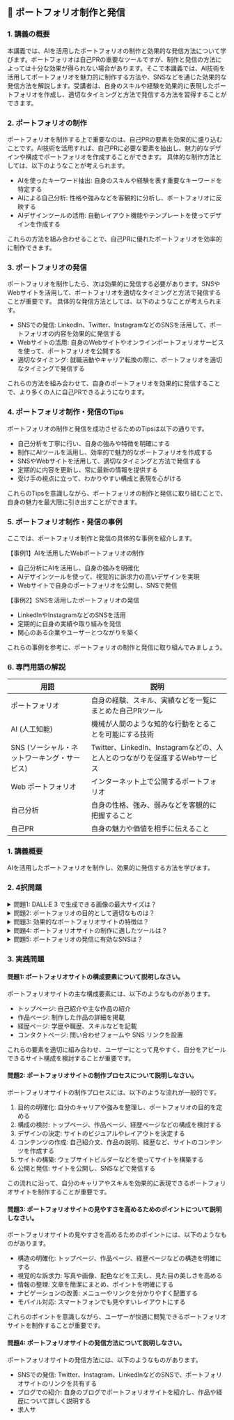## 📝 ポートフォリオ制作と発信

<a id="introduction"></a>
### 1. 講義の概要

本講義では、AIを活用したポートフォリオの制作と効果的な発信方法について学びます。ポートフォリオは自己PRの重要なツールですが、制作と発信の方法によっては十分な効果が得られない場合があります。そこで本講義では、AI技術を活用してポートフォリオを魅力的に制作する方法や、SNSなどを通じた効果的な発信方法を解説します。受講者は、自身のスキルや経験を効果的に表現したポートフォリオを作成し、適切なタイミングと方法で発信する方法を習得することができます。

<a id="portfolio-creation"></a>
### 2. ポートフォリオの制作

ポートフォリオを制作する上で重要なのは、自己PRの要素を効果的に盛り込むことです。AI技術を活用すれば、自己PRに必要な要素を抽出し、魅力的なデザインや構成でポートフォリオを作成することができます。
具体的な制作方法としては、以下のようなことが考えられます。

- AIを使ったキーワード抽出: 自身のスキルや経験を表す重要なキーワードを特定する
- AIによる自己分析: 性格や強みなどを客観的に分析し、ポートフォリオに反映する
- AIデザインツールの活用: 自動レイアウト機能やテンプレートを使ってデザインを作成する

これらの方法を組み合わせることで、自己PRに優れたポートフォリオを効率的に制作できます。

<a id="portfolio-promotion"></a>
### 3. ポートフォリオの発信

ポートフォリオを制作したら、次は効果的に発信する必要があります。SNSやWebサイトを活用して、ポートフォリオを適切なタイミングと方法で発信することが重要です。
具体的な発信方法としては、以下のようなことが考えられます。

- SNSでの発信: LinkedIn、Twitter、InstagramなどのSNSを活用して、ポートフォリオの内容を効果的に発信する
- Webサイトの活用: 自身のWebサイトやオンラインポートフォリオサービスを使って、ポートフォリオを公開する
- 適切なタイミング: 就職活動やキャリア転換の際に、ポートフォリオを適切なタイミングで発信する

これらの方法を組み合わせて、自身のポートフォリオを効果的に発信することで、より多くの人に自己PRできるようになります。

<a id="portfolio-tips"></a>
### 4. ポートフォリオ制作・発信のTips

ポートフォリオの制作と発信を成功させるためのTipsは以下の通りです。

- 自己分析を丁寧に行い、自身の強みや特徴を明確にする
- 制作にAIツールを活用し、効率的で魅力的なポートフォリオを作成する
- SNSやWebサイトを活用して、適切なタイミングと方法で発信する
- 定期的に内容を更新し、常に最新の情報を提供する
- 受け手の視点に立って、わかりやすい構成と表現を心がける

これらのTipsを意識しながら、ポートフォリオの制作と発信に取り組むことで、自身の魅力を最大限に引き出すことができます。

<a id="examples"></a>
### 5. ポートフォリオ制作・発信の事例

ここでは、ポートフォリオ制作と発信の具体的な事例を紹介します。

【事例1】AIを活用したWebポートフォリオの制作
- 自己分析にAIを活用し、自身の強みを明確化
- AIデザインツールを使って、視覚的に訴求力の高いデザインを実現
- Webサイトで自身のポートフォリオを公開し、SNSで発信

【事例2】SNSを活用したポートフォリオの発信
- LinkedInやInstagramなどのSNSを活用
- 定期的に自身の実績や取り組みを発信
- 関心のある企業やユーザーとつながりを築く

これらの事例を参考に、ポートフォリオの制作と発信に取り組んでみましょう。

<a id="glossary"></a>
### 6. 専門用語の解説

| 用語 | 説明 |
| --- | --- |
| ポートフォリオ | 自身の経験、スキル、実績などを一覧にまとめた自己PRツール |
| AI (人工知能) | 機械が人間のような知的な行動をとることを可能にする技術 |
| SNS (ソーシャル・ネットワーキング・サービス) | Twitter、LinkedIn、Instagramなどの、人と人とのつながりを促進するWebサービス |
| Web ポートフォリオ | インターネット上で公開するポートフォリオ |
| 自己分析 | 自身の性格、強み、弱みなどを客観的に把握すること |
| 自己PR | 自身の魅力や価値を相手に伝えること |## 📝 ポートフォリオ制作と発信

<a id="introduction"></a>
### 1. 講義概要
AIを活用したポートフォリオを制作し、効果的に発信する方法を学びます。

### 2. 4択問題

<details>
<summary>問題1: DALL·E 3 で生成できる画像の最大サイズは？</summary>

- a. 512x512
- b. 1024x1024 
- c. 1792x1792
- d. 2048x2048

<details>
<summary>回答と解説</summary>

回答: b. 1024x1024

DALL·E 3 では、1024x1024, 1024x1792, 1792x1024 の3つのサイズから選択できます。最大サイズは 1792x1024 です。
</details>
</details>

<details>
<summary>問題2: ポートフォリオの目的として適切なものは？</summary>

- a. 自分の経歴を紹介すること
- b. 自分の作品を見せること
- c. 求人企業に自分をアピールすること
- d. a、b、cすべて

<details>
<summary>回答と解説</summary>

回答: d. a、b、cすべて

ポートフォリオの目的は、自分の経歴や作品を紹介し、求人企業に自分をアピールすることです。
</details>
</details>

<details>
<summary>問題3: 効果的なポートフォリオサイトの特徴は？</summary>

- a. 複雑な構造
- b. 視覚的に訴求力のある
- c. 文字が多い
- d. 動画が多い

<details>
<summary>回答と解説</summary>

回答: b. 視覚的に訴求力のある

効果的なポートフォリオサイトは、視覚的に訴求力のあるデザインが重要です。複雑な構造や文字が多いサイトは、かえって見る側の印象を損ねてしまう可能性があります。
</details>
</details>

<details>
<summary>問題4: ポートフォリオサイトの制作に適したツールは？</summary>

- a. Microsoft Word
- b. Google Slides
- c. Wix
- d. Photoshop

<details>
<summary>回答と解説</summary>

回答: c. Wix

ポートフォリオサイトの制作には、Wixなどのウェブサイトビルダーが適しています。WordやSlidesは文書作成ツールであり、Photoshopはデザインツールなので、ポートフォリオサイト全体の制作には適していません。
</details>
</details>

<details>
<summary>問題5: ポートフォリオの発信に有効なSNSは？</summary>

- a. Twitter
- b. Instagram
- c. LinkedIn
- d. a、b、cすべて

<details>
<summary>回答と解説</summary>

回答: d. a、b、cすべて

ポートフォリオの発信には、TwitterやInstagram、LinkedInなどのSNSが有効です。それぞれのプラットフォームの特性に合わせて、ポートフォリオの内容を発信することが重要です。
</details>
</details>

### 3. 実践問題

<a id="practice-1"></a>
#### 問題1: ポートフォリオサイトの構成要素について説明しなさい。

ポートフォリオサイトの主な構成要素には、以下のようなものがあります。

- トップページ: 自己紹介や主な作品の紹介
- 作品ページ: 制作した作品の詳細を掲載
- 経歴ページ: 学歴や職歴、スキルなどを記載
- コンタクトページ: 問い合わせフォームや SNS リンクを設置

これらの要素を適切に組み合わせ、ユーザーにとって見やすく、自分をアピールできるサイト構成を検討することが重要です。

<a id="practice-2"></a>
#### 問題2: ポートフォリオサイトの制作プロセスについて説明しなさい。

ポートフォリオサイトの制作プロセスには、以下のような流れが一般的です。

1. 目的の明確化: 自分のキャリアや強みを整理し、ポートフォリオの目的を定める
2. 構成の検討: トップページ、作品ページ、経歴ページなどの構成を検討する
3. デザインの決定: サイトのビジュアルやレイアウトを決定する
4. コンテンツの作成: 自己紹介文、作品の説明、経歴など、サイトのコンテンツを作成する
5. サイトの構築: ウェブサイトビルダーなどを使ってサイトを構築する
6. 公開と発信: サイトを公開し、SNSなどで発信する

この流れに沿って、自分のキャリアやスキルを効果的に表現できるポートフォリオサイトを制作することが重要です。

<a id="practice-3"></a>
#### 問題3: ポートフォリオサイトの見やすさを高めるためのポイントについて説明しなさい。

ポートフォリオサイトの見やすさを高めるためのポイントには、以下のようなものがあります。

- 構造の明確化: トップページ、作品ページ、経歴ページなどの構造を明確にする
- 視覚的な訴求力: 写真や画像、配色などを工夫し、見た目の美しさを高める
- 情報の整理: 文章を簡潔にまとめ、ポイントを明確にする
- ナビゲーションの改善: メニューやリンクを分かりやすく配置する
- モバイル対応: スマートフォンでも見やすいレイアウトにする

これらのポイントを意識しながら、ユーザーが快適に閲覧できるポートフォリオサイトを制作することが重要です。

<a id="practice-4"></a>
#### 問題4: ポートフォリオサイトの発信方法について説明しなさい。

ポートフォリオサイトの発信方法には、以下のようなものがあります。

- SNSでの発信: Twitter、Instagram、LinkedInなどのSNSで、ポートフォリオサイトのリンクを共有する
- ブログでの紹介: 自身のブログでポートフォリオサイトを紹介し、作品や経歴について詳しく説明する
- 求人サ